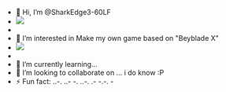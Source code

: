 - 👋 Hi, I’m @SharkEdge3-60LF
- ![](https://media1.tenor.com/m/rtp1pldw6bcAAAAC/touhou-touhou-fumo.gif)
- 
- 👀 I’m interested in Make my own game based on "Beyblade X"
- ![](https://media1.tenor.com/m/2C2mudGHv4wAAAAC/beyblade-x-dran-sword.gif)
- 
- 🌱 I’m currently learning...
- 💞️ I’m looking to collaborate on ... i do know :P
- ⚡ Fun fact: ..-. ..- -. ..-. .- -.-. -


<!---
SharkEdge3-60LF/SharkEdge3-60LF is a ✨ special ✨ repository because its `README.md` (this file) appears on your GitHub profile.
You can click the Preview link to take a look at your changes.
--->
